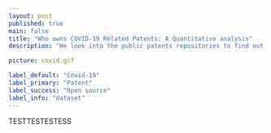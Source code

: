 ```yaml
---
layout: post
published: true
main: false
title: "Who owns COVID-19 Related Patents: A Quantitative analysis"
description: "We look into the public patents repositories to find out who has been filling  COVID-19 related patents, in general, and more specifically for diagnostics and treatment solution. We also took a look at respirators and masks patents as these technologies are also highly relevant to the current pandemic management."

picture: covid.gif

label_default: "Covid-19"
label_primary: "Patent"
label_success: "Open source"
label_info: "dataset"
---
```

<!-- Main Container -->
TESTTESTESTESS

<!--End Main Container -->
